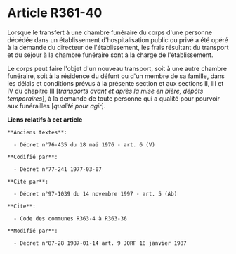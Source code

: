 # Article R361-40

Lorsque le transfert à une chambre funéraire du corps d'une personne décédée dans un établissement d'hospitalisation public
ou privé a été opéré à la demande du directeur de l'établissement, les frais résultant du transport et du séjour à la chambre
funéraire sont à la charge de l'établissement.

Le corps peut faire l'objet d'un nouveau transport, soit à une autre chambre funéraire, soit à la résidence du défunt ou d'un
membre de sa famille, dans les délais et conditions prévus à la présente section et aux sections II, III et IV du chapitre
III [*transports avant et après la mise en bière, dépôts temporaires*], à la demande de toute personne qui a qualité pour
pourvoir aux funérailles [*qualité pour agir*].

**Liens relatifs à cet article**

	**Anciens textes**:

	  - Décret n°76-435 du 18 mai 1976 - art. 6 (V)

	**Codifié par**:

	  - Décret n°77-241 1977-03-07

	**Cité par**:

	  - Décret n°97-1039 du 14 novembre 1997 - art. 5 (Ab)

	**Cite**:

	  - Code des communes R363-4 à R363-36

	**Modifié par**:

	  - Décret n°87-28 1987-01-14 art. 9 JORF 18 janvier 1987
